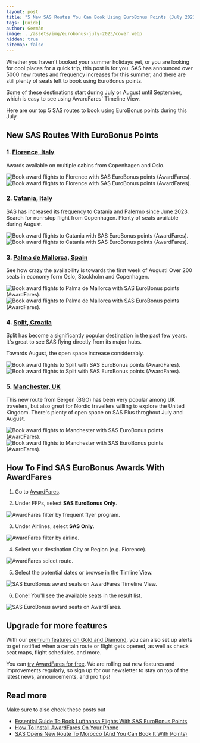 ```yaml
---
layout: post
title: "5 New SAS Routes You Can Book Using EuroBonus Points (July 2023) "
tags: [Guide]
author: Germán
image: ../assets/img/eurobonus-july-2023/cover.webp
hidden: true
sitemap: false
---
```


Whether you haven't booked your summer holidays yet, or you are looking for cool places for a quick trip, this post is for you. SAS has announced over 5000 new routes and frequency increases for this summer, and there are still plenty of seats left to book using EuroBonus points.

Some of these destinations start during July or August until September, which is easy to see using AwardFares' Timeline View.

Here are our top 5 SAS routes to book using EuroBonus points during this July.

## New SAS Routes With EuroBonus Points

### 1. [Florence, Italy](https://awardfares.com/search?zone:Scandinavia.FLR.;a:SK;z:eurobonus)

Awards available on multiple cabins from Copenhagen and Oslo.

<img src="../assets/img/eurobonus-july-2023/florence-2.webp" alt="Book award flights to Florence with SAS EuroBonus points (AwardFares)." />

<img src="../assets/img/eurobonus-july-2023/florence-1.webp" alt="Book award flights to Florence with SAS EuroBonus points (AwardFares)." />



### 2. [Catania, Italy](https://awardfares.com/search?zone:Scandinavia.CTA.;a:SK;z:eurobonus)

SAS has increased its frequency to Catania and Palermo since June 2023. Search for non-stop flight from Copenhagen. Plenty of seats available during August.

<img src="../assets/img/eurobonus-july-2023/catania-2.webp" alt="Book award flights to Catania with SAS EuroBonus points (AwardFares)." />

<img src="../assets/img/eurobonus-july-2023/catania-1.webp" alt="Book award flights to Catania with SAS EuroBonus points (AwardFares)." />


### 3. [Palma de Mallorca, Spain](https://awardfares.com/search?zone:Scandinavia.SPU.;a:SK;o:duration;so:asc;z:eurobonus)

See how crazy the availability is towards the first week of August! Over 200 seats in economy form Oslo, Stockholm and Copenhagen.

<img src="../assets/img/eurobonus-july-2023/palma-2.webp" alt="Book award flights to Palma de Mallorca with SAS EuroBonus points (AwardFares)." />

<img src="../assets/img/eurobonus-july-2023/palma-1.webp" alt="Book award flights to Palma de Mallorca with SAS EuroBonus points (AwardFares)." />



### 4. [Split, Croatia](https://awardfares.com/search?zone:Scandinavia.SPU.;a:SK;z:eurobonus)

Split has become a significantly popular destination in the past few years. It's great to see SAS flying directly from its major hubs. 

Towards August, the open space increase considerably. 

<img src="../assets/img/eurobonus-july-2023/split-2.webp" alt="Book award flights to Split with SAS EuroBonus points (AwardFares)." />

<img src="../assets/img/eurobonus-july-2023/split-1.webp" alt="Book award flights to Split with SAS EuroBonus points (AwardFares)." />


### 5. [Manchester, UK](https://awardfares.com/search?BGO.MAN.;a:SK;z:eurobonus)

This new route from Bergen (BGO) has been very popular among UK travelers, but also great for Nordic travellers willing to explore the United Kingdom. There's plenty of open space on SAS Plus throghout July and August.

<img src="../assets/img/eurobonus-july-2023/manchester-2.webp" alt="Book award flights to Manchester with SAS EuroBonus points (AwardFares)." />

<img src="../assets/img/eurobonus-july-2023/manchester-1.webp" alt="Book award flights to Manchester with SAS EuroBonus points (AwardFares)." />


## How To Find SAS EuroBonus Awards With AwardFares

1. Go to [AwardFares](https://awardfares.com/search).

2. Under FFPs, select **SAS EuroBonus Only**.
<img src="../assets/img/eurobonus-july-2023/ffp-sas.webp" alt="AwardFares filter by frequent flyer program." />

3. Under Airlines, select **SAS Only**.
<img src="../assets/img/eurobonus-july-2023/airline-sas.webp" alt="AwardFares filter by airline." />

4. Select your destination City or Region (e.g. Florence).
<img src="../assets/img/eurobonus-july-2023/route.webp" alt="AwardFares select route." />

5. Select the potential dates or browse in the Timline View.
<img src="../assets/img/eurobonus-july-2023/florence-2.webp" alt="SAS EuroBonus award seats on AwardFares Timeline View." />

6. Done! You'll see the available seats in the result list.
<img src="../assets/img/eurobonus-july-2023/florence-1.webp" alt="SAS EuroBonus award seats on AwardFares." />


## Upgrade for more features

With our [premium features on Gold and Diamond](https://awardfares.com/pricing), you can also set up alerts to get notified when a certain route or flight gets opened, as well as check seat maps, flight schedules, and more.

You can [try AwardFares for free](https://awardfares.com/). We are rolling out new features and improvements regularly, so sign up for our newsletter to stay on top of the latest news, announcements, and pro tips!

## Read more

Make sure to also check these posts out


- [Essential Guide To Book Lufthansa Flights With SAS EuroBonus Points](https://blog.awardfares.com/lufthansa-with-eurobonus-guide/)
- [How To Install AwardFares On Your Phone](https://blog.awardfares.com/awardfares-mobile-app/)
- [SAS Opens New Route To Morocco (And You Can Book It With Points)](https://blog.awardfares.com/sas-opens-route-to-morocco/)

